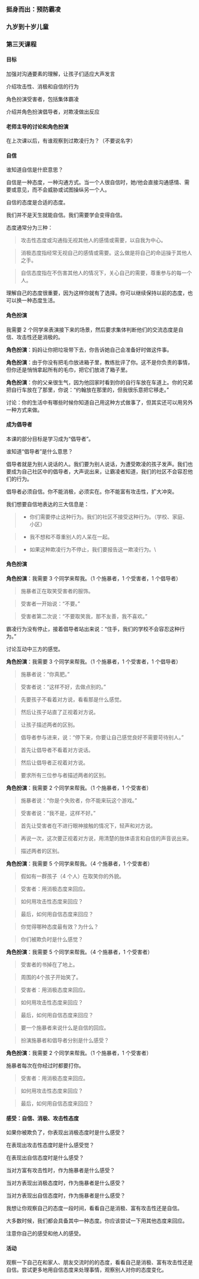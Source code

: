 ### 挺身而出：预防霸凌

### 九岁到十岁儿童

### 第三天课程

#### 目标

加强对沟通要素的理解，让孩子们适应大声发言

介绍攻击性、消极和自信的行为

角色扮演受害者，包括集体霸凌

介绍并角色扮演倡导者，对欺凌做出反应

#### 老师主导的讨论和角色扮演

在上次课以后，有谁观察到过欺凌行为？（不要说名字）

#### 自信

谁知道自信是什麽意思？

自信是一种态度，一种沟通方式。当一个人很自信时，她/他会直接沟通感情、需要或意见，而不会威胁或试图操纵另一个人。

自信的态度是合适的态度。

我们并不是天生就能自信。我们需要学会变得自信。

态度通常分为三种：

> 攻击性态度或沟通指无视其他人的感情或需要，以自我为中心。

> 消极态度指经常无视自己的感情或需要。这么做是将自己的命运操于其他人之手。

> 自信态度指在不伤害其他人的情况下，关心自己的需要，尊重参与的每一个人。

理解自己的态度很重要，因为这样你就有了选择。你可以继续保持以前的态度，也可以换一种态度生活。

#### 角色扮演

我需要 2 个同学来表演接下来的场景，然后要求集体判断他们的交流态度是自信、攻击性还是消极的。

**角色扮演**：妈妈让你把垃圾带下去，你告诉她自己会准备好时做这件事。

**角色扮演**：由于你没有把毛巾放进箱子里，教练批评了你。这不是你负责的事情，但你还是悄悄拿起所有的毛巾，把它们放进了箱子里。

**角色扮演**：你的父亲很生气，因为他回家时看到你的自行车放在车道上。你的兄弟把自行车放在了那里，你说：“约翰放在那里的，但我很乐意把它移走。”

讨论：你的生活中有哪些时候你知道自己用这种方式做事了，但其实还可以用另外一种方式来做。

#### 成为倡导者

本课的部分目标是学习成为“倡导者”。

谁知道“倡导者”是什么意思？

倡导者就是为别人说话的人。我们要为别人说话，为遭受欺凌的孩子发声。我们也要成为自己社区中的倡导者，大声说出来，让霸凌者知道，我们的社区不会容忍他们的行为。

倡导者必须自信。你不能消极，必须实在。你不能富有攻击性，扩大冲突。

我们想要自信地表达的三大信息是：

>* 你们需要停止这种行为。我们的社区不接受这种行为。（学校、家庭、小区）

>* 我不想和不尊重别人的人呆在一起。

>* 如果这种欺凌行为不停止，我们要报告这一欺凌行为。\\

#### 角色扮演

**角色扮演**：我需要 3 个同学来帮我。（1 个施暴者，1 个受害者，1 个倡导者）

> 施暴者正在取笑受害者的服饰。

> 受害者一开始说：“不要。”

> 受害者第二次说：“不要取笑我，那不友善，我不喜欢。”

霸凌行为没有停止，接着倡导者站出来说：“住手，我们的学校不会容忍这种行为。”

讨论互动中三方的感觉。

**角色扮演**：我需要 3 个同学来帮我。（1 个施暴者，1 个受害者，1 个倡导者）

> 施暴者说：“你真肥。”

> 受害者说：“这样不好，去做点别的。”

> 先要孩子不看着对方说，看看那是什么感觉。

> 然后让孩子站直了正视着对方说。

> 让孩子描述两者的区别。

> 倡导者参与进来，说：“停下来，你要让自己感觉良好不需要苛待别人。”

> 首先让倡导者不看着对方说话。



> 然后让倡导者正视着对方说。



> 要求所有三位参与者描述两者的区别。



**角色扮演**：我需要 2 个同学来帮我。（1 个施暴者，1 个受害者）



> 施暴者说：“你是个失败者，你不能来玩这个游戏。”



> 受害者说：“我不是，这样不好。”



> 首先让受害者在不进行眼神接触的情况下，轻声和对方说。



> 再说一次，这次要正视着对方说，用清楚的肢体语言和自信的声音说出来。



> 描述两者的区别。



**角色扮演**：我需要 5 个同学来帮我。（4 个施暴者，1 个受害者）



> 假如有一群孩子（4 个人）在取笑你的外貌。



> 受害者：用消极态度来回应。



> 如何用攻击性态度来回应？



> 最后，如何用自信态度来回应？



> 你觉得哪种态度最有效？为什么？



> 你们被欺负时是什么感觉？



**角色扮演**：我需要 5 个同学来帮我。（4 个施暴者，1 个受害者）



> 受害者的书掉在了地上。



> 周围的4个孩子开始笑了。



> 受害者：用消极态度来回应。



> 如何用攻击性态度来回应？



> 最后，如何用自信态度来回应？



> 要一个施暴者来说什么是自信的回应。



> 扮演施暴者和倡导者分别是什么感受？



**角色扮演**：我需要 2 个同学来帮我。（1 个施暴者，1 个受害者）



施暴者每次在你经过时都要打你。



> 受害者：用消极态度来回应。



> 如何用攻击性态度来回应？



> 最后，如何用自信态度来回应？



#### 感受：自信、消极、攻击性态度



如果你被欺负了，你表现出消极态度时是什么感受？



在表现出攻击性态度时是什么感受觉？



在表现出自信态度时是什么感受？



当对方富有攻击性时，作为施暴者是什么感受？



当对方表现出消极态度时，作为施暴者是什么感受？



当对方表现出自信态度时，作为施暴者是什么感受？



我想让你观察自己的态度一段时间，看看自己是消极、富有攻击性还是自信。



大多数时候，我们都会具备其中一种态度。你应该尝试一下用其他态度来回应。



注意你自己的感受和他人的感受。



#### 活动



观察一下自己在和家人、朋友交流时的的态度，看看自己是消极、富有攻击性还是自信。尝试更多地用自信态度来处理事情，观察别人对你的态度变化。






